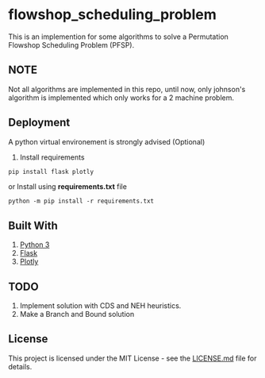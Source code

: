 # flowshop_scheduling_problem
This is an implemention for some algorithms to solve a Permutation Flowshop Scheduling Problem (PFSP).

## NOTE

Not all algorithms are implemented in this repo, until now, only johnson's algorithm is implemented which only works for a 2 machine problem.


## Deployment

A python virtual environement is strongly advised (Optional)

1. Install requirements

```bash
pip install flask plotly
```

or Install using __requirements.txt__ file

```
python -m pip install -r requirements.txt
```

## Built With

1. [Python 3](https://www.python.org/)
2. [Flask](http://flask.pocoo.org/)
3. [Plotly](https://plot.ly/)

## TODO

1. Implement solution with CDS and NEH heuristics.
2. Make a Branch and Bound solution

## License

This project is licensed under the MIT License - see the [LICENSE.md](https://github.com/omega-coder/flowshop_scheduling_problem/blob/master/LICENSE) file for details.





